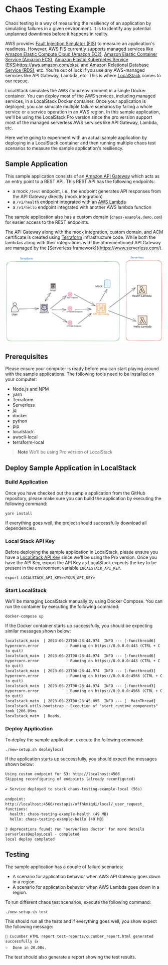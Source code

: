 Chaos Testing Example
========================
Chaos testing is a way of measuring the resiliency of an application by simulating failures in a given environment. 
It is to identify any potential unplanned downtimes before it happens in reality.

AWS provides [Fault Injection Simulator (FIS)](https://aws.amazon.com/fis/) to measure 
an application's readiness. However, AWS FIS currently supports 
managed services like [Amazon Elastic Compute Cloud (Amazon EC2)](https://aws.amazon.com/ec2/), 
[Amazon Elastic Container Service (Amazon ECS)](https://aws.amazon.com/ecs/), 
[Amazon Elastic Kubernetes Service (EKS)]()https://aws.amazon.com/eks/, and 
[Amazon Relational Database Service (RDS)](https://aws.amazon.com/rds/), etc. 
You're out of luck if you use any AWS-managed services like API Gateway, Lambda, etc. This is where 
[LocalStack](https://localstack.cloud/) comes to our rescue.

LocalStack simulates the AWS cloud environment in a single Docker container. You can deploy most of the AWS services, 
including managed services, in a LocalStack Docker container. Once your application is deployed, you can simulate 
multiple failure scenarios by failing a whole service or a service operation in an AWS region. In this sample 
application, we'll be using the LocalStack Pro version since the pro version support most of the managed serverless 
AWS services like API Gateway, Lambda, etc.

Here we're going to experiment with an actual sample application by deploying in a LocalStack container and 
then running multiple chaos test scenarios to measure the sample application's resiliency.

## Sample Application
This sample application consists of an [Amazon API Gateway](https://aws.amazon.com/api-gateway/) which
acts as an entry point to a REST API. This REST API has the following endpoints:
  - a mock `/test` endpoint, i.e., the endpoint generates API responses from the API Gateway directly (mock integration)
  - a `/v1/health` endpoint integrated with an [AWS Lambda](https://aws.amazon.com/lambda/)
  - a `/v1/hello` endpoint integrated with another AWS lambda function

The sample application also has a custom domain (`chaos-example.demo.com`) for easier access to the REST endpoints.

The API Gateway along with the mock integration, custom domain, and ACM certificate is created 
using [Terraform](https://www.terraform.io/) infrastructure code. While both the lambdas along with their 
integrations with the aforementioned API Gateway are managed by the [Serverless framework]((https://www.serverless.com/).

![](./img/chaos-testing-example.svg)

## Prerequisites
Please ensure your computer is ready before you can start playing around with the sample applications. The following tools need 
to be installed on your computer:

- Node.js and NPM
- yarn
- Terraform
- Serverless
- jq
- docker
- python
- pip
- localstack
- awscli-local
- terraform-local

> **Note**
> We'll be using Pro version of LocalStack

## Deploy Sample Application in LocalStack

### Build Application
Once you have checked out the sample application from the GitHub repository, please make sure you can build the 
application by executing the following command:

```
yarn install
```

If everything goes well, the project should successfully download all dependencies.

### Local Stack API Key
Before deploying the sample application in LocalStack, please ensure you have a 
[LocalStack API Key](https://docs.localstack.cloud/getting-started/api-key/) 
since we'll be using the Pro version. Once you have the API Key, export the API Key 
as LocalStack expects the key to be present in the environment variable `LOCALSTACK_API_KEY`.

```
export LOCALSTACK_API_KEY=<YOUR_API_KEY>
```

### Start LocalStack
We'll be managing LocalStack manually by using Docker Compose. You can run the container by executing the following command:

```
docker-compose up
```

If the Docker container starts up successfully, you should be expecting similar messages shown below:

```
localstack_main  | 2023-06-23T00:28:44.974  INFO --- [-functhread6] hypercorn.error            : Running on https://0.0.0.0:443 (CTRL + C to quit)
localstack_main  | 2023-06-23T00:28:44.974  INFO --- [-functhread6] hypercorn.error            : Running on https://0.0.0.0:443 (CTRL + C to quit)
localstack_main  | 2023-06-23T00:28:44.974  INFO --- [-functhread3] hypercorn.error            : Running on https://0.0.0.0:4566 (CTRL + C to quit)
localstack_main  | 2023-06-23T00:28:44.974  INFO --- [-functhread3] hypercorn.error            : Running on https://0.0.0.0:4566 (CTRL + C to quit)
localstack_main  | 2023-06-23T00:28:45.095  INFO --- [  MainThread] localstack.utils.bootstrap : Execution of "start_runtime_components" took 1206.09ms
localstack_main  | Ready.
```

### Deploy Application
To deploy the sample application, execute the following command:

```
./new-setup.sh deploylocal
```

If the application starts up successfully, you should expect the messages shown below:

```
Using custom endpoint for S3: http://localhost:4566
Skipping reconfiguring of endpoints (already reconfigured)

✔ Service deployed to stack chaos-testing-example-local (56s)

endpoint: http://localhost:4566/restapis/offhkmiqdi/local/_user_request_
functions:
  health: chaos-testing-example-health (49 MB)
  hello: chaos-testing-example-hello (49 MB)

3 deprecations found: run 'serverless doctor' for more details
serverlessDeployLocal - completed
local deploy completed
```

## Testing
The sample application has a couple of failure scenarios:

- A scenario for application behavior when AWS API Gateway goes down in a region.
- A scenario for application behavior when AWS Lambda goes down in a region.

To run different chaos test scenarios, execute the following command:

```
./new-setup.sh test
```

This should run all the tests and if everything goes well, you show expect the following message:

```
🚀 Cucumber HTML report test-reports/cucumber_report.html generated successfully 👍
✨  Done in 20.08s.
```

The test should also generate a report showing the test results.
